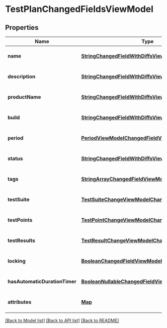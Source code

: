 # TestPlanChangedFieldsViewModel
## Properties

| Name | Type | Description | Notes |
|------------ | ------------- | ------------- | -------------|
| **name** | [**StringChangedFieldWithDiffsViewModel**](StringChangedFieldWithDiffsViewModel.md) |  | [optional] [default to null] |
| **description** | [**StringChangedFieldWithDiffsViewModel**](StringChangedFieldWithDiffsViewModel.md) |  | [optional] [default to null] |
| **productName** | [**StringChangedFieldWithDiffsViewModel**](StringChangedFieldWithDiffsViewModel.md) |  | [optional] [default to null] |
| **build** | [**StringChangedFieldWithDiffsViewModel**](StringChangedFieldWithDiffsViewModel.md) |  | [optional] [default to null] |
| **period** | [**PeriodViewModelChangedFieldViewModel**](PeriodViewModelChangedFieldViewModel.md) |  | [optional] [default to null] |
| **status** | [**StringChangedFieldWithDiffsViewModel**](StringChangedFieldWithDiffsViewModel.md) |  | [optional] [default to null] |
| **tags** | [**StringArrayChangedFieldViewModel**](StringArrayChangedFieldViewModel.md) |  | [optional] [default to null] |
| **testSuite** | [**TestSuiteChangeViewModelChangedFieldViewModel**](TestSuiteChangeViewModelChangedFieldViewModel.md) |  | [optional] [default to null] |
| **testPoints** | [**TestPointChangeViewModelChangedFieldViewModel**](TestPointChangeViewModelChangedFieldViewModel.md) |  | [optional] [default to null] |
| **testResults** | [**TestResultChangeViewModelChangedFieldViewModel**](TestResultChangeViewModelChangedFieldViewModel.md) |  | [optional] [default to null] |
| **locking** | [**BooleanChangedFieldViewModel**](BooleanChangedFieldViewModel.md) |  | [optional] [default to null] |
| **hasAutomaticDurationTimer** | [**BooleanNullableChangedFieldViewModel**](BooleanNullableChangedFieldViewModel.md) |  | [optional] [default to null] |
| **attributes** | [**Map**](CustomAttributeChangeModel.md) |  | [optional] [default to null] |

[[Back to Model list]](../README.md#documentation-for-models) [[Back to API list]](../README.md#documentation-for-api-endpoints) [[Back to README]](../README.md)

